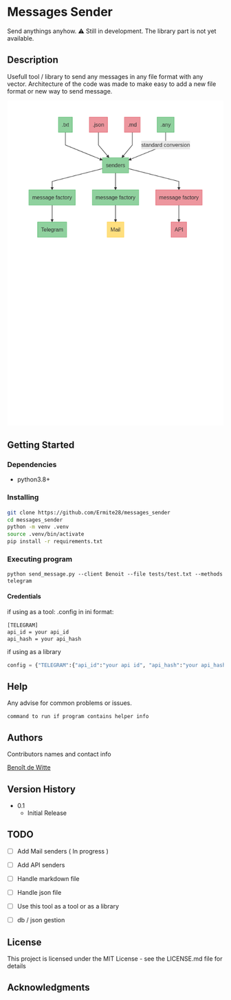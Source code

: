 # Messages Sender
Send anythings anyhow.
:warning:  Still in development. The library part is not yet available.

## Description
Usefull tool / library to send any messages in any file format with any vector.
Architecture of the code was made to make easy to add a new file format or new way to send message.

![pipeline](.doc/pipeline.png)


## Getting Started

### Dependencies
* python3.8+

### Installing
```bash
git clone https://github.com/Ermite28/messages_sender
cd messages_sender
python -m venv .venv
source .venv/bin/activate
pip install -r requirements.txt
```

### Executing program

```
python send_message.py --client Benoit --file tests/test.txt --methods telegram
```

#### Credentials
if using as a tool:
.config in ini format:
```ìni
[TELEGRAM]
api_id = your api_id
api_hash = your api_hash
```

if using as a library
```python
config = {"TELEGRAM":{"api_id":"your api id", "api_hash":"your api_hash"}} 
```

## Help

Any advise for common problems or issues.
```
command to run if program contains helper info
```

## Authors

Contributors names and contact info

[Benoît de Witte](https://www.linkedin.com/in/beno%C3%AEt-de-witte-05202b170/)

## Version History

* 0.1
    * Initial Release
## TODO

- [ ] Add Mail senders ( In progress )
- [ ] Add API senders
- [ ] Handle markdown file
- [ ] Handle json file
- [ ] Use this tool as a tool or as a library
- [ ] db / json gestion


## License

This project is licensed under the MIT License - see the LICENSE.md file for details

## Acknowledgments
